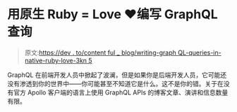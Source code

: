 # 用原生 Ruby = Love ❤️编写 GraphQL 查询

> 原文:[https://dev . to/content ful _ blog/writing-graph QL-queries-in-native-ruby-love-3kn 5](https://dev.to/contentful_blog/writing-graphql-queries-in-native-ruby--love--3kn5)

GraphQL 在前端开发人员中掀起了波澜，但是如果你是后端开发人员，它可能还没有渗透到你的世界中——你可能甚至不知道它是什么。这不是你的错。关于在没有官方 Apollo 客户端的语言上使用 GraphQL APIs 的博客文章、演讲和信息数量有限。